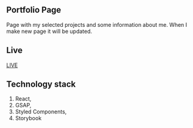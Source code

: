 ## Portfolio Page

Page with my selected projects and some information about me. When I make new page it will be updated.

## Live

[LIVE](https://portfolio-cc024.web.app/)

## Technology stack

1. React,
6. GSAP,
8. Styled Components,
9. Storybook

